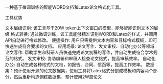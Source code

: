 一种基于微调训练的智能WORD文档和Latex论文格式化工具。

工具优势

文本层级识别: 该工具基于20W token上下文窗口的模型，能够智能识别文本的层级
格式转换: 通过微调训练，该工具能够精准识别WORD和Latex的样式，并调用API自动进行格式修改。
便捷操作: 用户只需提供文本内容和目标格式模板，即可快速生成符合要求的文档。
应用场景: 论文写作、发文审校、自动化办公等领域
  论文写作: 帮助学生和科研人员快速完成论文初稿的写作，并自动生成符合学术规范的格式。
  发文审校: 协助编辑和审稿人检查论文格式，提高审稿效率。
  自动化办公: 自动生成各种格式的文档，如报告、合同、信函等，提高工作效率。
数据集：预计使用开源的论文数据集，使用工具将Latex格式分割成模板和内容两个部分，然后重新构造训练数据集，预计使用2W篇论文
